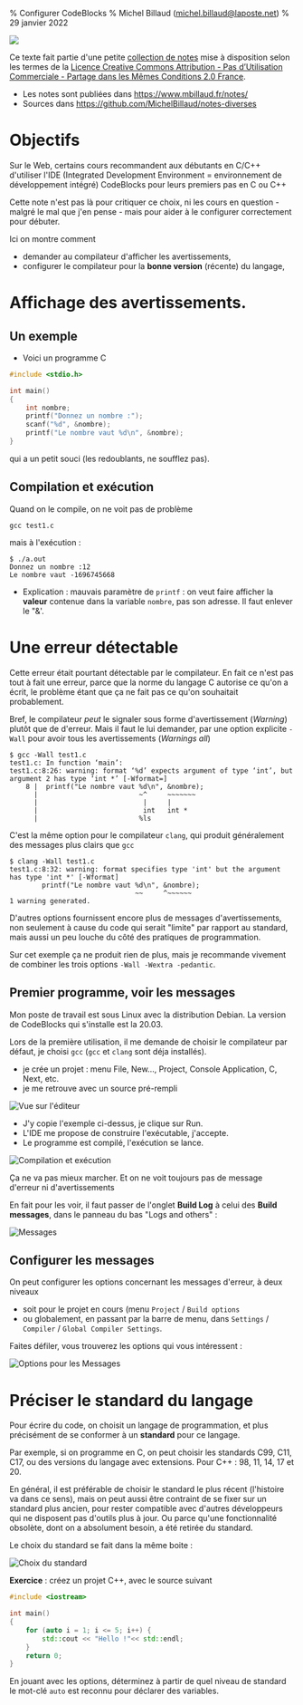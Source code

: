% Configurer CodeBlocks
% Michel Billaud (michel.billaud@laposte.net)
% 29 janvier 2022


![](https://i.creativecommons.org/l/by-nc-sa/2.0/fr/88x31.png)

Ce texte fait partie d'une petite [collection de notes](index.html)
mise à disposition selon les termes de la [Licence Creative Commons
Attribution - Pas d’Utilisation Commerciale - Partage dans les Mêmes
Conditions 2.0
France](http://creativecommons.org/licenses/by-nc-sa/2.0/fr/).

- Les notes sont publiées dans  <https://www.mbillaud.fr/notes/>
- Sources dans <https://github.com/MichelBillaud/notes-diverses>



# Objectifs 

Sur le Web, certains cours recommandent aux débutants en C/C++ d'utiliser
l'IDE (Integrated Development Environment = environnement de développement
intégré) CodeBlocks pour leurs premiers pas en C ou C++


Cette note n'est pas là pour critiquer ce choix, ni les cours en
question - malgré le mal que j'en pense - mais pour aider à le
configurer correctement pour débuter.

Ici on montre comment 

- demander au compilateur d'afficher les avertissements,
- configurer le compilateur pour la **bonne version** (récente) du langage,


# Affichage des avertissements.

## Un exemple
 
- Voici un programme C

~~~C
#include <stdio.h>

int main()
{
	int nombre;
	printf("Donnez un nombre :");
	scanf("%d", &nombre);
	printf("Le nombre vaut %d\n", &nombre);
}
~~~

qui a un petit souci (les redoublants, ne soufflez pas).

## Compilation et exécution

Quand on le compile, on ne voit pas de problème

~~~
gcc test1.c 
~~~

mais à l'exécution :

~~~
$ ./a.out 
Donnez un nombre :12
Le nombre vaut -1696745668
~~~

- Explication : mauvais paramètre de `printf` : on veut 
faire afficher la **valeur** contenue dans la variable `nombre`, 
pas son adresse. Il faut enlever le "&'.

# Une erreur détectable

Cette erreur était pourtant détectable par le compilateur.
En fait ce n'est pas tout à fait une erreur, parce que la norme
du langage C autorise ce qu'on a écrit, le problème étant que ça ne
fait pas ce qu'on souhaitait probablement.

Bref, le compilateur *peut* le signaler sous forme d'avertissement
(*Warning*) plutôt que de d'erreur. Mais il faut le lui demander, par
une option explicite `-Wall` pour avoir tous les avertissements
(*Warnings all*)

~~~
$ gcc -Wall test1.c 
test1.c: In function ‘main’:
test1.c:8:26: warning: format ‘%d’ expects argument of type ‘int’, but argument 2 has type ‘int *’ [-Wformat=]
    8 |  printf("Le nombre vaut %d\n", &nombre);
      |                         ~^     ~~~~~~~
      |                          |     |
      |                          int   int *
      |                         %ls
~~~

C'est la même option pour le compilateur `clang`, qui produit
généralement des messages plus clairs que `gcc`

~~~
$ clang -Wall test1.c 
test1.c:8:32: warning: format specifies type 'int' but the argument has type 'int *' [-Wformat]
        printf("Le nombre vaut %d\n", &nombre);
                               ~~     ^~~~~~~
1 warning generated.
~~~


D'autres options fournissent encore plus de messages d'avertissements,
non seulement à cause du code qui serait "limite" par rapport au
standard, mais aussi un peu louche du côté des pratiques de
programmation. 

Sur cet exemple ça ne produit rien de plus, mais je recommande
vivement de combiner les trois options  `-Wall -Wextra -pedantic`.

## Premier programme, voir les messages

Mon poste de travail est sous Linux avec la distribution Debian. La version
de CodeBlocks qui s'installe est la 20.03.

Lors de la première utilisation, il me demande de choisir le compilateur par
défaut, je choisi `gcc` (`gcc` et `clang` sont déja installés).

- je crée un projet : menu File, New..., Project, Console Application, C, Next, etc.
- je me retrouve avec un source pré-rempli

![Vue sur l'éditeur](Config-CB-Images/test1-editor.png)

- J'y copie l'exemple ci-dessus, je clique sur Run. 
- L'IDE me propose de construire l'exécutable, j'accepte.
- Le programme est compilé, l'exécution se lance.


![Compilation et exécution](Config-CB-Images/test1-run.png)


Ça ne va pas mieux marcher. Et on ne voit toujours pas de message d'erreur
ni d'avertissements

En fait pour les voir, il faut passer de l'onglet **Build Log** à
celui des **Build messages**, dans le panneau du bas "Logs and others" :

![Messages](Config-CB-Images/test1-build-messages.png)


## Configurer les messages


On peut configurer les options concernant les messages d'erreur, à deux niveaux

- soit pour le projet en cours (menu `Project` / `Build options`
- ou globalement, en passant par la barre de menu, dans `Settings` /
`Compiler` / `Global Compiler Settings`.

Faites défiler, vous trouverez les options qui vous intéressent :

![Options pour les Messages](Config-CB-Images/test1-settings.png)


# Préciser le standard du langage

Pour écrire du code, on choisit un langage de programmation, et
plus précisément de se conformer à un **standard** pour ce langage. 

Par exemple, si on programme en C, on peut choisir les standards C99, C11,
C17, ou des versions du langage avec extensions. Pour C++ : 98, 11, 14, 17 et 20.


En général, il est préférable de choisir le standard le plus récent
(l'histoire va dans ce sens), mais on peut aussi être contraint de se
fixer sur un standard plus ancien, pour rester compatible avec
d'autres développeurs qui ne disposent pas d'outils plus à jour. Ou
parce qu'une fonctionnalité obsolète, dont on a absolument besoin, a
été retirée du standard.

Le choix du standard se fait dans la même boite :

![Choix du standard](Config-CB-Images/test1-std.png)


**Exercice** : créez un projet C++, avec le source suivant

~~~C++
#include <iostream>

int main()
{
    for (auto i = 1; i <= 5; i++) {
        std::cout << "Hello !"<< std::endl;
    }
    return 0;
}
~~~


En jouant avec les options, déterminez à partir de quel niveau de standard
le mot-clé `auto` est reconnu pour déclarer des variables.



